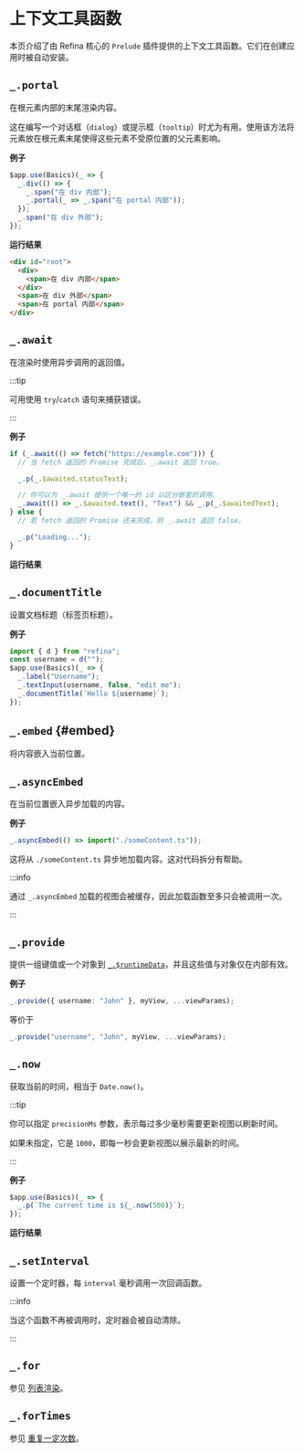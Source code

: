 <script setup>
import AsyncFetchVue from "snippets/async-fetch.vue";
import NowVue from "snippets/now.vue";
</script>

# 上下文工具函数

本页介绍了由 Refina 核心的 `Prelude` 插件提供的上下文工具函数。它们在创建应用时被自动安装。

## `_.portal`

在根元素内部的末尾渲染内容。

这在编写一个对话框（`dialog`）或提示框（`tooltip`）时尤为有用。使用该方法将元素放在根元素末尾使得这些元素不受原位置的父元素影响。

**例子**

```ts {4}
$app.use(Basics)(_ => {
  _.div(() => {
    _.span("在 div 内部");
    _.portal(_ => _.span("在 portal 内部"));
  });
  _.span("在 div 外部");
});
```

**运行结果**

```html {6}
<div id="root">
  <div>
    <span>在 div 内部</span>
  </div>
  <span>在 div 外部</span>
  <span>在 portal 内部</span>
</div>
```

## `_.await`

在渲染时使用异步调用的返回值。

:::tip

可用使用 `try`/`catch` 语句来捕获错误。

:::

**例子**

```ts {1,7}
if (_.await(() => fetch("https://example.com"))) {
  // 当 fetch 返回的 Promise 完成后，_.await 返回 true。

  _.p(_.$awaited.statusText);

  // 你可以为 _.await 提供一个唯一的 id 以区分嵌套的调用。
  _.await(() => _.$awaited.text(), "Text") && _.p(_.$awaitedText);
} else {
  // 若 fetch 返回的 Promise 还未完成，则 _.await 返回 false。

  _.p("Loading...");
}
```

**运行结果**

<AsyncFetchVue/>

## `_.documentTitle`

设置文档标题（标签页标题）。

**例子**

```ts {6}
import { d } from "refina";
const username = d("");
$app.use(Basics)(_ => {
  _.label("Username");
  _.textInput(username, false, "edit me");
  _.documentTitle(`Hello ${username}`);
});
```

## `_.embed` {#embed}

将内容嵌入当前位置。

## `_.asyncEmbed`

在当前位置嵌入异步加载的内容。

**例子**

```ts
_.asyncEmbed(() => import("./someContent.ts"));
```

这将从 `./someContent.ts` 异步地加载内容。这对代码拆分有帮助。

:::info

通过 `_.asyncEmbed` 加载的视图会被缓存，因此加载函数至多只会被调用一次。

:::

## `_.provide`

提供一组键值或一个对象到 [`_.$runtimeData`](./directives.md#runtime-data)，并且这些值与对象仅在内部有效。

**例子**

```ts
_.provide({ username: "John" }, myView, ...viewParams);
```

等价于

```ts
_.provide("username", "John", myView, ...viewParams);
```

## `_.now`

获取当前的时间，相当于 `Date.now()`。

:::tip

你可以指定 `precisionMs` 参数，表示每过多少毫秒需要更新视图以刷新时间。

如果未指定，它是 `1000`，即每一秒会更新视图以展示最新的时间。

:::

**例子**

```ts
$app.use(Basics)(_ => {
  _.p(`The current time is ${_.now(500)}`);
});
```

**运行结果**

<NowVue/>

## `_.setInterval`

设置一个定时器，每 `interval` 毫秒调用一次回调函数。

:::info

当这个函数不再被调用时，定时器会被自动清除。

:::

## `_.for`

参见 [列表渲染](../essentials/list)。

## `_.forTimes`

参见 [重复一定次数](../essentials/list#for-times)。
